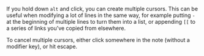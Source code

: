 If you hold down `alt` and click, you can create multiple cursors. This can be useful when modifying a lot of lines in the same way, for example putting `-` at the beginning of multiple lines to turn them into a list, or appending `[[` to a series of links you've copied from elsewhere. 

To cancel multiple cursors, either click somewhere in the note (without a modifier key), or hit escape. 